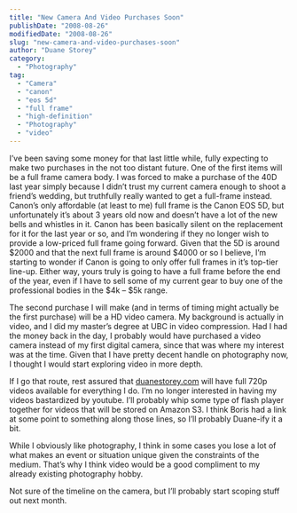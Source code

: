 ```yaml
---
title: "New Camera And Video Purchases Soon"
publishDate: "2008-08-26"
modifiedDate: "2008-08-26"
slug: "new-camera-and-video-purchases-soon"
author: "Duane Storey"
category:
  - "Photography"
tag:
  - "Camera"
  - "canon"
  - "eos 5d"
  - "full frame"
  - "high-definition"
  - "Photography"
  - "video"
---
```


I’ve been saving some money for that last little while, fully expecting to make two purchases in the not too distant future. One of the first items will be a full frame camera body. I was forced to make a purchase of the 40D last year simply because I didn’t trust my current camera enough to shoot a friend’s wedding, but truthfully really wanted to get a full-frame instead. Canon’s only affordable (at least to me) full frame is the Canon EOS 5D, but unfortunately it’s about 3 years old now and doesn’t have a lot of the new bells and whistles in it. Canon has been basically silent on the replacement for it for the last year or so, and I’m wondering if they no longer wish to provide a low-priced full frame going forward. Given that the 5D is around $2000 and that the next full frame is around $4000 or so I believe, I’m starting to wonder if Canon is going to only offer full frames in it’s top-tier line-up. Either way, yours truly is going to have a full frame before the end of the year, even if I have to sell some of my current gear to buy one of the professional bodies in the $4k – $5k range.

The second purchase I will make (and in terms of timing might actually be the first purchase) will be a HD video camera. My background is actually in video, and I did my master’s degree at UBC in video compression. Had I had the money back in the day, I probably would have purchased a video camera instead of my first digital camera, since that was where my interest was at the time. Given that I have pretty decent handle on photography now, I thought I would start exploring video in more depth.

If I go that route, rest assured that [duanestorey.com](http://www.duanestorey.com) will have full 720p videos available for everything I do. I’m no longer interested in having my videos bastardized by youtube. I’ll probably whip some type of flash player together for videos that will be stored on Amazon S3. I think Boris had a link at some point to something along those lines, so I’ll probably Duane-ify it a bit.

While I obviously like photography, I think in some cases you lose a lot of what makes an event or situation unique given the constraints of the medium. That’s why I think video would be a good compliment to my already existing photography hobby.

Not sure of the timeline on the camera, but I’ll probably start scoping stuff out next month.